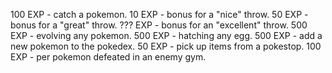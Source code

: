 100 EXP - catch a pokemon.
10 EXP - bonus for a "nice" throw.
50 EXP - bonus for a "great" throw.
??? EXP - bonus for an "excellent" throw.
500 EXP - evolving any pokemon.
500 EXP - hatching any egg.
500 EXP - add a new pokemon to the pokedex.
50 EXP - pick up items from a pokestop.
100 EXP - per pokemon defeated in an enemy gym.
